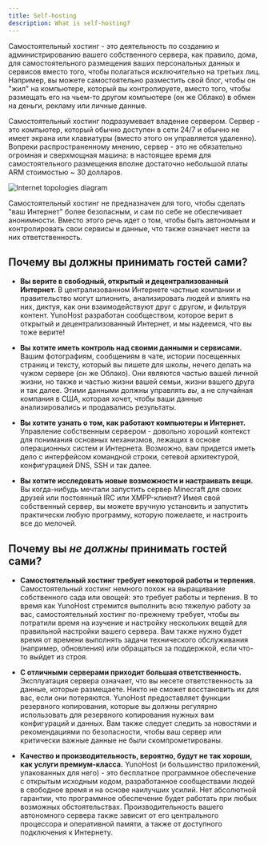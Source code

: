 ```yaml
---
title: Self-hosting
description: What is self-hosting?
---
```


Самостоятельный хостинг - это деятельность по созданию и администрированию вашего собственного сервера, как правило, дома, для самостоятельного размещения ваших персональных данных и сервисов вместо того, чтобы полагаться исключительно на третьих лиц. Например, вы можете самостоятельно разместить свой блог, чтобы он "жил" на компьютере, который вы контролируете, вместо того, чтобы размещать его на чьем-то другом компьютере (он же Облако) в обмен на деньги, рекламу или личные данные.

Самостоятельный хостинг подразумевает владение сервером. Сервер - это компьютер, который обычно доступен в сети 24/7 и обычно не имеет экрана или клавиатуры (вместо этого он управляется удаленно). Вопреки распространенному мнению, сервер - это не обязательно огромная и сверхмощная машина: в настоящее время для самостоятельного размещения вполне достаточно небольшой платы ARM стоимостью ~ 30 долларов.

![Internet topologies diagram](/img/internet_topologies.png)

Самостоятельный хостинг не предназначен для того, чтобы сделать "ваш Интернет" более безопасным, и сам по себе не обеспечивает анонимности. Вместо этого речь идет о том, чтобы быть автономным и контролировать свои сервисы и данные, что также означает нести за них ответственность.

## Почему вы должны принимать гостей сами?

- **Вы верите в свободный, открытый и децентрализованный Интернет.** В централизованном Интернете частные компании и правительство могут шпионить, анализировать людей и влиять на них, диктуя, как они взаимодействуют друг с другом, и фильтруя контент. YunoHost разработан сообществом, которое верит в открытый и децентрализованный Интернет, и мы надеемся, что вы тоже верите!

- **Вы хотите иметь контроль над своими данными и сервисами.** Вашим фотографиям, сообщениям в чате, истории посещенных страниц и тексту, который вы пишете для школы, нечего делать на чужом сервере (он же Облако). Они являются частью вашей личной жизни, но также и частью жизни вашей семьи, жизни вашего друга и так далее. Этими данными должны управлять *вы*, а не случайная компания в США, которая хочет, чтобы ваши данные анализировались и продавались результаты.

- **Вы хотите узнать о том, как работают компьютеры и Интернет.** Управление собственным сервером - довольно хороший контекст для понимания основных механизмов, лежащих в основе операционных систем и Интернета. Возможно, вам придется иметь дело с интерфейсом командной строки, сетевой архитектурой, конфигурацией DNS, SSH и так далее.

- **Вы хотите исследовать новые возможности и настраивать вещи.** Вы когда-нибудь мечтали запустить сервер Minecraft для своих друзей или постоянный IRC или XMPP-клиент? Имея свой собственный сервер, вы можете вручную установить и запустить практически любую программу, которую пожелаете, и настроить все до мелочей.

## Почему вы *не должны* принимать гостей сами?

- **Самостоятельный хостинг требует некоторой работы и терпения.** Самостоятельный хостинг немного похож на выращивание собственного сада или овощей: это требует работы и терпения. В то время как YunoHost стремится выполнить всю тяжелую работу за вас, самостоятельный хостинг по-прежнему требует, чтобы вы потратили время на изучение и настройку нескольких вещей для правильной настройки вашего сервера. Вам также нужно будет время от времени выполнять задачи технического обслуживания (например, обновления) или обращаться за поддержкой, если что-то выйдет из строя.

- **С отличными серверами приходит большая ответственность.** Эксплуатация сервера означает, что вы несете ответственность за данные, которые размещаете. Никто не сможет восстановить их для вас, если они потеряются. YunoHost предоставляет функции резервного копирования, которые вы должны регулярно использовать для резервного копирования нужных вам конфигураций и данных. Вам также следует следить за новостями и рекомендациями по безопасности, чтобы ваш сервер или критически важные данные не были скомпрометированы.

- **Качество и производительность, вероятно, будут не так хороши, как услуги премиум-класса.** YunoHost (и большинство приложений, упакованных для него) - это бесплатное программное обеспечение с открытым исходным кодом, разработанное сообществами людей в свободное время и на основе наилучших усилий. Нет абсолютной гарантии, что программное обеспечение будет работать при любых возможных обстоятельствах. Производительность вашего автономного сервера также зависит от его центрального процессора и оперативной памяти, а также от доступного подключения к Интернету.

